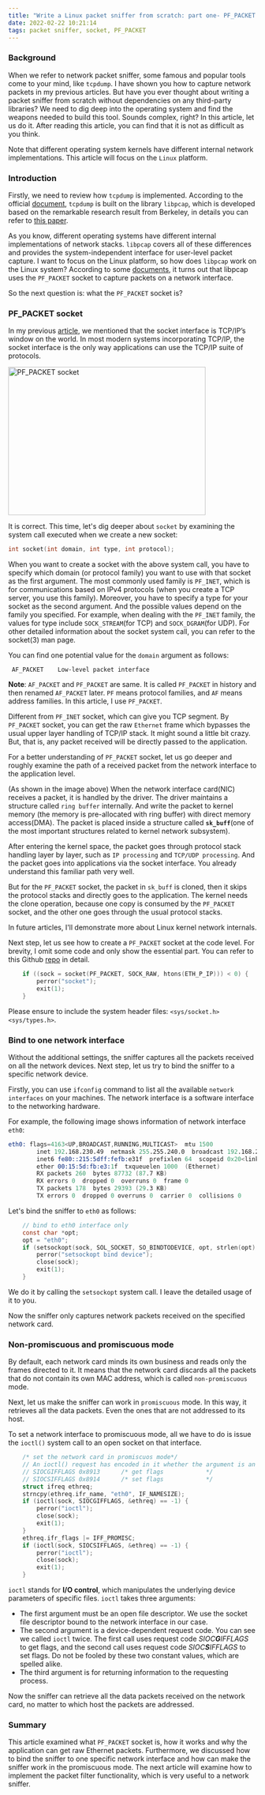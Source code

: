 ```yaml
---
title: "Write a Linux packet sniffer from scratch: part one- PF_PACKET socket and promiscuous mode"
date: 2022-02-22 10:21:14
tags: packet sniffer, socket, PF_PACKET
---
```


### Background

When we refer to network packet sniffer, some famous and popular tools come to your mind, like `tcpdump`. I have shown you how to capture network packets in my previous articles. But have you ever thought about writing a packet sniffer from scratch without dependencies on any third-party libraries? We need to dig deep into the operating system and find the weapons needed to build this tool. Sounds complex, right? In this article, let us do it. After reading this article, you can find that it is not as difficult as you think. 

Note that different operating system kernels have different internal network implementations. This article will focus on the `Linux` platform. 

### Introduction

Firstly, we need to review how `tcpdump` is implemented. According to the official [document](https://www.tcpdump.org/), `tcpdump` is built on the library `libpcap`, which is developed based on the remarkable research result from Berkeley, in details you can refer to [this paper](https://www.tcpdump.org/papers/bpf-usenix93.pdf).

As you know, different operating systems have different internal implementations of network stacks. `libpcap` covers all of these differences and provides the system-independent interface for user-level packet capture. I want to focus on the Linux platform, so how does `libpcap` work on the Linux system? According to some [documents](https://stackoverflow.com/questions/21200009/capturing-performance-with-pcap-vs-raw-socket), it turns out that libpcap uses the `PF_PACKET` socket to capture packets on a network interface.

So the next question is: what the `PF_PACKET` socket is? 

### PF_PACKET socket

In my previous [article](https://organicprogrammer.com/2021/07/31/how-to-implement-simple-http-server-golang/), we mentioned that the socket interface is TCP/IP’s window on the world. In most modern systems incorporating TCP/IP, the socket interface is the only way applications can use the TCP/IP suite of protocols. 

<img src="/images/pf-packet-socket.png" title="PF_PACKET socket" width="400px" height="300px">

It is correct. This time, let's dig deeper about `socket` by examining the system call executed when we create a new socket: 

```c
int socket(int domain, int type, int protocol);
```

When you want to create a socket with the above system call, you have to specify which domain (or protocol family) you want to use with that socket as the first argument. The most commonly used family is `PF_INET`, which is for communications based on IPv4 protocols (when you create a TCP server, you use this family). Moreover, you have to specify a type for your socket as the second argument. And the possible values depend on the family you specified. For example, when dealing with the `PF_INET` family, the values for type include `SOCK_STREAM`(for TCP) and `SOCK_DGRAM`(for UDP). For other detailed information about the socket system call, you can refer to the socket(3) man page. 

You can find one potential value for the `domain` argument as follows:

```
 AF_PACKET    Low-level packet interface
```
**Note**: `AF_PACKET` and `PF_PACKET` are same. It is called `PF_PACKET` in history and then renamed  `AF_PACKET` later. `PF` means protocol families, and `AF` means address families. In this article, I use `PF_PACKET`. 

Different from `PF_INET` socket, which can give you TCP segment. By `PF_PACKET` socket, you can get the raw `Ethernet` frame which bypasses the usual upper layer handling of TCP/IP stack. It might sound a little bit crazy. But, that is, any packet received will be directly passed to the application. 

For a better understanding of `PF_PACKET` socket, let us go deeper and roughly examine the path of a received packet from the network interface to the application level. 

(As shown in the image above) When the network interface card(NIC) receives a packet, it is handled by the driver. The driver maintains a structure called `ring buffer` internally. And write the packet to kernel memory (the memory is pre-allocated with ring buffer)  with direct memory access(DMA). The packet is placed inside a structure called **`sk_buff`**(one of the most important structures related to kernel network subsystem).   

After entering the kernel space, the packet goes through protocol stack handling layer by layer, such as `IP processing` and `TCP/UDP processing`. And the packet goes into applications via the socket interface. You already understand this familiar path very well.

But for the `PF_PACKET` socket, the packet in `sk_buff` is cloned, then it skips the protocol stacks and directly goes to the application. The kernel needs the clone operation, because one copy is consumed by the `PF_PACKET` socket, and the other one goes through the usual protocol stacks.

In future articles, I'll demonstrate more about Linux kernel network internals.

Next step, let us see how to create a `PF_PACKET` socket at the code level. For brevity, I omit some code and only show the essential part. You can refer to this Github [repo](https://github.com/baoqger/raw-socket-packet-capture-/blob/master/raw_socket.c) in detail.  

```cpp
    if ((sock = socket(PF_PACKET, SOCK_RAW, htons(ETH_P_IP))) < 0) {
        perror("socket");
        exit(1);
    }
```

Please ensure to include the system header files: `<sys/socket.h> <sys/types.h>`. 

### Bind to one network interface

Without the additional settings, the sniffer captures all the packets received on all the network devices. Next step, let us try to bind the sniffer to a specific network device. 

Firstly, you can use `ifconfig` command to list all the available `network interfaces` on your machines. The network interface is a software interface to the networking hardware. 

For example, the following image shows information of network interface `eth0`: 

```s
eth0: flags=4163<UP,BROADCAST,RUNNING,MULTICAST>  mtu 1500
        inet 192.168.230.49  netmask 255.255.240.0  broadcast 192.168.239.255
        inet6 fe80::215:5dff:fefb:e31f  prefixlen 64  scopeid 0x20<link>
        ether 00:15:5d:fb:e3:1f  txqueuelen 1000  (Ethernet)
        RX packets 260  bytes 87732 (87.7 KB)
        RX errors 0  dropped 0  overruns 0  frame 0
        TX packets 178  bytes 29393 (29.3 KB)
        TX errors 0  dropped 0 overruns 0  carrier 0  collisions 0
```

Let's bind the sniffer to `eth0` as follows:

```c
    // bind to eth0 interface only
    const char *opt;
    opt = "eth0";
    if (setsockopt(sock, SOL_SOCKET, SO_BINDTODEVICE, opt, strlen(opt) + 1) < 0) {
        perror("setsockopt bind device");
        close(sock);
        exit(1);
    }
```
We do it by calling the `setsockopt` system call. I leave the detailed usage of it to you. 

Now the sniffer only captures network packets received on the specified network card. 

### Non-promiscuous and promiscuous mode

By default, each network card minds its own business and reads only the frames directed to it. It means that the network card discards all the packets that do not contain its own MAC address, which is called `non-promiscuous` mode. 

Next, let us make the sniffer can work in `promiscuous` mode. In this way, it retrieves all the data packets. Even the ones that are not addressed to its host. 

To set a network interface to promiscuous mode, all we have to do is issue the `ioctl()` system call to an open socket on that interface.

```c
    /* set the network card in promiscuos mode*/
    // An ioctl() request has encoded in it whether the argument is an in parameter or out parameter
    // SIOCGIFFLAGS	0x8913		/* get flags			*/
    // SIOCSIFFLAGS	0x8914		/* set flags			*/
    struct ifreq ethreq;
    strncpy(ethreq.ifr_name, "eth0", IF_NAMESIZE);
    if (ioctl(sock, SIOCGIFFLAGS, &ethreq) == -1) {
        perror("ioctl");
        close(sock);
        exit(1);
    }
    ethreq.ifr_flags |= IFF_PROMISC;
    if (ioctl(sock, SIOCSIFFLAGS, &ethreq) == -1) {
        perror("ioctl");
        close(sock);
        exit(1);
    }
```

`ioctl` stands for **I/O control**, which manipulates the underlying device parameters of specific files. `ioctl` takes three arguments: 
- The first argument must be an open file descriptor. We use the socket file descriptor bound to the network interface in our case.
- The second argument is a device-dependent request code. You can see we called `ioctl` twice. The first call uses request code *SIOC**G**IFFLAGS* to get flags, and the second call uses request code *SIOC**S**IFFLAGS* to set flags. Do not be fooled by these two constant values, which are spelled alike.
- The third argument is for returning information to the requesting process.  

Now the sniffer can retrieve all the data packets received on the network card, no matter to which host the packets are addressed.
### Summary

This article examined what `PF_PACKET` socket is, how it works and why the application can get raw Ethernet packets. Furthermore, we discussed how to bind the sniffer to one specific network interface and how can make the sniffer work in the promiscuous mode. The next article will examine how to implement the packet filter functionality, which is very useful to a network sniffer. 
